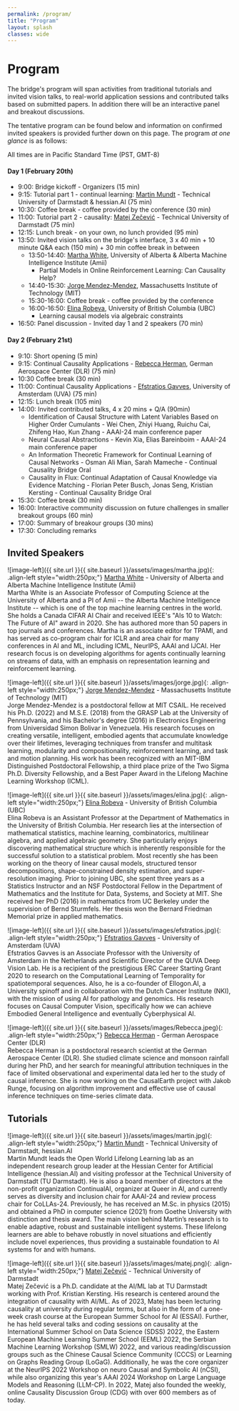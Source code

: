 ```yaml
---
permalink: /program/
title: "Program"
layout: splash
classes: wide
---
```

 <style type="text/css">
    .image-left {
      display: block;
      margin-left: auto;
      margin-right: auto;
      float: right;
    }
 </style>

# Program

The bridge's program will span activities from traditional tutorials and invited vision talks, to real-world application sessions and contributed talks based on submitted papers. In addition there will be an interactive panel and breakout discussions.

The tentative program can be found below and information on confirmed invited speakers is provided further down on this page. The program *at one glance* is as follows:

All times are in Pacific Standard Time (PST, GMT-8)

#### Day 1 (February 20th)

* 9:00: Bridge kickoff - Organizers (15 min)
* 9:15: Tutorial part 1 - continual learning: [Martin Mundt](https://owll-lab.com) - Technical University of Darmstadt & hessian.AI (75 min) 
* 10:30: Coffee break - coffee provided by the conference (30 min) 
* 11:00: Tutorial part 2 - causality: [Matej Zečević](https://www.matej-zecevic.de) - Technical University of Darmstadt (75 min)
* 12:15: Lunch break - on your own, no lunch provided (95 min) 
* 13:50: Invited vision talks on the bridge's interface, 3 x 40 min + 10 minute Q&A each (150 min) + 30 min coffee break in between
	* 13:50-14:40: [Martha White](https://webdocs.cs.ualberta.ca/~whitem/), University of Alberta & Alberta Machine Intelligence Institute (Amii)
		* Partial Models in Online Reinforcement Learning: Can Causality Help?
	* 14:40-15:30: [Jorge Mendez-Mendez](https://jorge-a-mendez.github.io/), Massachusetts Institute of Technology (MIT)
	* 15:30-16:00: Coffee break - coffee provided by the conference
	* 16:00-16:50: [Elina Robeva](https://personal.math.ubc.ca/~erobeva/), University of British Columbia (UBC)
		* Learning causal models via algebraic constraints
* 16:50: Panel discussion - Invited day 1 and 2 speakers (70 min)

#### Day 2 (February 21st) 
* 9:10: Short opening (5 min)
* 9:15: Continual Causality Applications - [Rebecca Herman](https://climateinformaticslab.com/about/), German Aerospace Center (DLR) (75 min)
* 10:30 Coffee break (30 min)
* 11:00: Continual Causality Applications - [Efstratios Gavves](https://www.egavves.com/), University of Amsterdam (UVA) (75 min)
* 12:15: Lunch break (105 min)
* 14:00: Invited contributed talks, 4 x 20 mins + Q/A (90min)
	* Identification of Causal Structure with Latent Variables Based on Higher Order Cumulants - Wei Chen, Zhiyi Huang, Ruichu Cai, Zhifeng Hao, Kun Zhang - AAAI-24 main conference paper
	* Neural Causal Abstractions - Kevin Xia, Elias Bareinboim - AAAI-24 main conference paper
	* An Information Theoretic Framework for Continual Learning of Causal Networks - Osman Ali Mian, Sarah Mameche - Continual Causality Bridge Oral
	* Causality in Flux: Continual Adaptation of Causal Knowledge via Evidence Matching - Florian Peter Busch, Jonas Seng, Kristian Kersting - Continual Causality Bridge Oral
* 15:30: Coffee break (30 min)
* 16:00: Interactive community discussion on future challenges in smaller breakout groups (60 min) 
* 17:00: Summary of breakour groups (30 mins)
* 17:30: Concluding remarks

## Invited Speakers

![image-left]({{ site.url }}{{ site.baseurl }}/assets/images/martha.jpg){: .align-left style="width:250px;"}
[Martha White](https://webdocs.cs.ualberta.ca/~whitem/) - University of Alberta and Alberta Machine Intelligence Institute (Amii) <br />
Martha White is an Associate Professor of Computing Science at the University of Alberta and a PI of Amii -- the Alberta Machine Intelligence Institute -- which is one of the top machine learning centres in the world. She holds a Canada CIFAR AI Chair and received IEEE's "AIs 10 to Watch: The Future of AI" award in 2020. She has authored more than 50 papers in top journals and conferences. Martha is an associate editor for TPAMI, and has served as co-program chair for ICLR and area chair for many conferences in AI and ML, including ICML, NeurIPS, AAAI and IJCAI. Her research focus is on developing algorithms for agents continually learning on streams of data, with an emphasis on representation learning and reinforcement learning. <br />


![image-left]({{ site.url }}{{ site.baseurl }}/assets/images/jorge.jpg){: .align-left style="width:250px;"}
[Jorge Mendez-Mendez](https://jorge-a-mendez.github.io) - Massachusetts Institute of Technology (MIT) <br />
Jorge Mendez-Mendez is a postdoctoral fellow at MIT CSAIL. He received his Ph.D. (2022) and M.S.E. (2018) from the GRASP Lab at the University of Pennsylvania, and his Bachelor's degree (2016) in Electronics Engineering from Universidad Simon Bolivar in Venezuela. His research focuses on creating versatile, intelligent, embodied agents that accumulate knowledge over their lifetimes, leveraging techniques from transfer and multitask learning, modularity and compositionality, reinforcement learning, and task and motion planning. His work has been recognized with an MIT-IBM Distinguished Postdoctoral Fellowship, a third place prize of the Two Sigma Ph.D. Diversity Fellowship, and a Best Paper Award in the Lifelong Machine Learning Workshop (ICML). <br />


![image-left]({{ site.url }}{{ site.baseurl }}/assets/images/elina.jpg){: .align-left style="width:250px;"}
[Elina Robeva](https://blockchain.ubc.ca/people/elina-robeva) - University of British Columbia (UBC) <br />
Elina Robeva is an Assistant Professor at the Department of Mathematics in the University of British Columbia. Her research lies at the intersection of mathematical statistics, machine learning, combinatorics, multilinear algebra, and applied algebraic geometry. She particularly enjoys discovering mathematical structure which is inherently responsible for the successful solution to a statistical problem. Most recently she has been working on the theory of linear causal models, structured tensor decompositions, shape-constrained density estimation, and super-resolution imaging. Prior to joining UBC, she spent three years as a Statistics Instructor and an NSF Postdoctoral Fellow in the Department of Mathematics and the Institute for Data, Systems, and Society at MIT. She received her PhD (2016) in mathematics from UC Berkeley under the supervision of Bernd Sturmfels. Her thesis won the Bernard Friedman Memorial prize in applied mathematics. <br />


![image-left]({{ site.url }}{{ site.baseurl }}/assets/images/efstratios.jpg){: .align-left style="width:250px;"}
[Efstratios Gavves](https://ivi.fnwi.uva.nl/vislab/author/efstratios-gavves/) - University of Amsterdam (UVA) <br />
Efstratios Gavves is an Associate Professor with the University of Amsterdam in the Netherlands and Scientific Director of the QUVA Deep Vision Lab. He is a recipient of the prestigious ERC Career Starting Grant 2020 to research on the Computational Learning of Temporality for spatiotemporal sequences. Also, he is a co-founder of Ellogon.AI, a University spinoff and in collaboration with the Dutch Cancer Institute (NKI), with the mission of using AI for pathology and genomics. His research focuses on Causal Computer Vision, specifically how we can achieve Embodied General Intelligence and eventually Cyberphysical AI. <br />


![image-left]({{ site.url }}{{ site.baseurl }}/assets/images/Rebecca.jpeg){: .align-left style="width:250px;"}
[Rebecca Herman](https://climateinformaticslab.com/about/) - German Aerospace Center (DLR) <br />
Rebecca Herman is a postdoctoral research scientist at the German Aerospace Center (DLR). She studied climate science and monsoon rainfall during her PhD, and her search for meaningful attribution techniques in the face of limited observational and experimental data led her to the study of causal inference. She is now working on the CausalEarth project with Jakob Runge, focusing on algorithm improvement and effective use of causal inference techniques on time-series climate data. <br />



## Tutorials 
![image-left]({{ site.url }}{{ site.baseurl }}/assets/images/martin.jpg){: .align-left style="width:250px;"}
[Martin Mundt](https://owll-lab.com) - Technical University of Darmstadt, hessian.AI <br />
Martin Mundt leads the Open World Lifelong Learning lab as an independent research group leader at the Hessian Center for Artificial Intelligence (hessian.AI) and visiting professor at the Technical University of Darmstadt (TU Darmstadt). He is also a board member of directors at the non-profit organization ContinualAI, organizer at Queer in AI, and currently serves as diversity and inclusion chair for AAAI-24 and review process chair for CoLLAs-24. Previously, he has received an M.Sc. in physics (2015) and obtained a PhD in computer science (2021) from Goethe University with distinction and thesis award. The main vision behind Martin’s research is to enable adaptive, robust and sustainable intelligent systems. These lifelong learners are able to behave robustly in novel situations and efficiently include novel experiences, thus providing a sustainable foundation to AI systems for and with humans.  <br />


![image-left]({{ site.url }}{{ site.baseurl }}/assets/images/matej.png){: .align-left style="width:250px;"}
[Matej Zečević](https://www.matej-zecevic.de) - Technical University of Darmstadt <br />
Matej Zečević is a Ph.D. candidate at the AI/ML lab at TU Darmstadt working with Prof. Kristian Kersting. His research is centered around the integration of causality with AI/ML. As of 2023, Matej has been lecturing causality at university during regular terms, but also in the form of a one-week crash course at the European Summer School for AI (ESSAI). Further, he has held several talks and coding sessions on causality at the International Summer School on Data Science (SDSS) 2022, the Eastern European Machine Learning Summer School (EEML) 2022, the Serbian Machine Learning Workshop (SMLW) 2022, and various reading/discussion groups such as the Chinese Causal Science Community (CCCS) or Learning on Graphs Reading Group (LoGaG). Additionally, he was the core organizer at the NeurIPS 2022 Workshop on neuro Causal and Symbolic AI (nCSI), while also organizing this year's AAAI 2024 Workshop on Large Language Models and Reasoning (LLM-CP). In 2022, Matej also founded the weekly, online Causality Discussion Group (CDG) with over 600 members as of today. <br />


